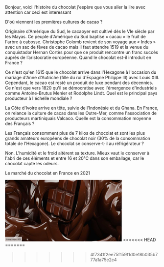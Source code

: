 Bonjour, voici l'histoire du chocolat j'espère que vous aller la lire avec attention car ceci est interessant

D'où viennent les premières cultures de cacao ?

Originaire d'Amérique du Sud, le cacaoyer est cultivé dès le VIe siècle par les Mayas. Ce peuple d'Amérique du Sud baptise « cacau » le fruit de l'arbre à cabosse.
Christophe Colomb revient de son voyage aux « Indes » avec un sac de fèves de cacao mais il faut attendre 1519 et la venue du conquistador Hernan Cortès pour que ce produit rencontre un franc succès auprès de l’aristocratie européenne.
Quand le chocolat est-il introduit en France ?

Ce n'est qu'en 1615 que le chocolat arrive dans l'Hexagone à l'occasion du mariage d'Anne d'Autriche (fille du roi d'Espagne Philippe III) avec Louis XIII. Cependant, le cacao est resté un produit de luxe pendant des décennies. Ce n'est que vers 1820 qu'il se démocratise avec l'émergence d'industriels comme Antoine-Brutus Menier et Rodolphe Lindt.
Quel est le principal pays producteur à l'échelle mondiale ?

La Côte d'Ivoire arrive en tête, suivie de l'Indonésie et du Ghana. En France, on relance la culture de cacao dans les Outre-Mer, comme l'association de producteurs martiniquais Valcaco.
Quelle est la consommation moyenne des Français ?

Les Français consomment plus de 7 kilos de chocolat et sont les plus grands amateurs européens de chocolat noir (30% de la consommation totale de l'Hexagone).
Le chocolat se conserve-t-il au réfrigérateur ?

Non. L'humidité et le froid altèrent sa texture. Mieux vaut le conserver à l'abri de ces éléments et entre 16 et 20°C dans son emballage, car le chocolat capte les odeurs.

Le marché du chocolat en France en 2021

<!DOCTYPE html!>
<html>
<body>
<img src="Images/Chocolat.jpg" height="200px;" alt="Image de chocolat"/>
<<<<<<< HEAD
=======

>>>>>>> 4f7341f2ee75f159f1d0e18b035b777a1a75e2c4
</body>
<html>